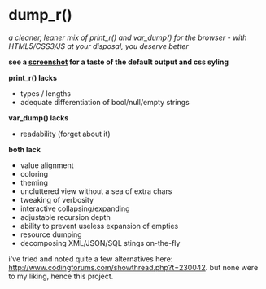 # dump_r() #
_a cleaner, leaner mix of print_r() and var_dump() for the browser - with HTML5/CSS3/JS at your disposal, you deserve better_

__see a [screenshot](https://github.com/leeoniya/dump_r.php/raw/master/example.png) for a taste of the default output and css syling__

__print_r() lacks__

  - types / lengths
  - adequate differentiation of bool/null/empty strings

__var_dump() lacks__

  - readability (forget about it)

__both lack__

  - value alignment
  - coloring
  - theming
  - uncluttered view without a sea of extra chars
  - tweaking of verbosity
  - interactive collapsing/expanding
  - adjustable recursion depth
  - ability to prevent useless expansion of empties
  - resource dumping
  - decomposing XML/JSON/SQL stings on-the-fly

i've tried and noted quite a few alternatives here: http://www.codingforums.com/showthread.php?t=230042. but none were to my liking, hence this project.